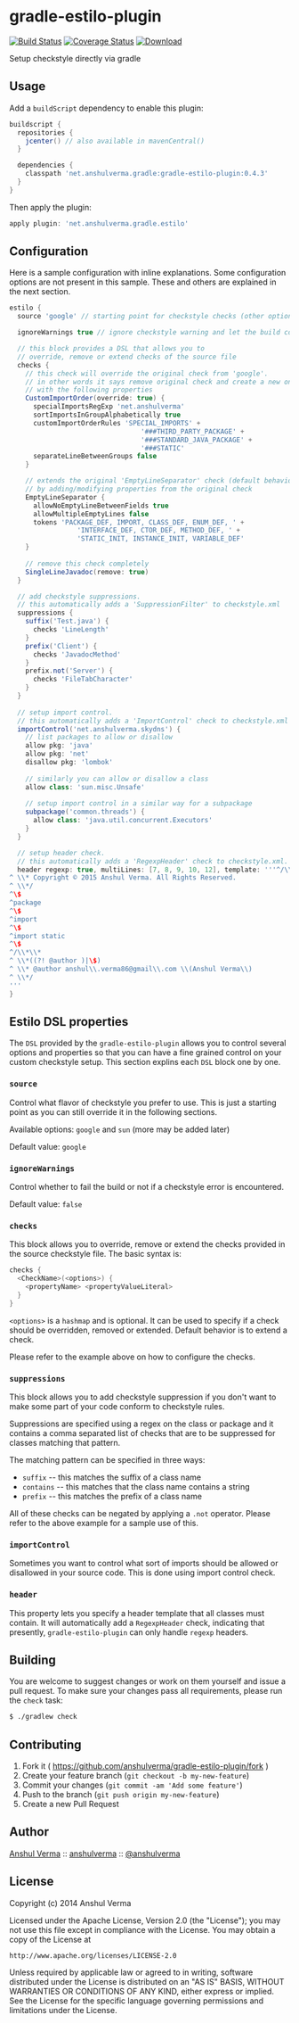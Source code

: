 # gradle-estilo-plugin

[![Build Status](https://travis-ci.org/anshulverma/gradle-estilo-plugin.svg)](https://travis-ci.org/anshulverma/gradle-estilo-plugin)
[![Coverage Status](https://coveralls.io/repos/anshulverma/gradle-estilo-plugin/badge.svg?branch=master&service=github)](https://coveralls.io/github/anshulverma/gradle-estilo-plugin?branch=master)
[![Download](https://api.bintray.com/packages/anshulverma/gradle-plugins/gradle-estilo-plugin/images/download.svg)](https://bintray.com/anshulverma/gradle-plugins/gradle-estilo-plugin/_latestVersion)

Setup checkstyle directly via gradle

## Usage

Add a `buildScript` dependency to enable this plugin:

``` groovy
buildscript {
  repositories {
    jcenter() // also available in mavenCentral()
  }

  dependencies {
    classpath 'net.anshulverma.gradle:gradle-estilo-plugin:0.4.3'
  }
}
```

Then apply the plugin:

``` groovy
apply plugin: 'net.anshulverma.gradle.estilo'
```

## Configuration

Here is a sample configuration with inline explanations. Some configuration options are not present 
in this sample. These and others are explained in the next section.

``` groovy
estilo {
  source 'google' // starting point for checkstyle checks (other option: 'sun')

  ignoreWarnings true // ignore checkstyle warning and let the build continue

  // this block provides a DSL that allows you to 
  // override, remove or extend checks of the source file
  checks {
    // this check will override the original check from 'google'.
    // in other words it says remove original check and create a new one
    // with the following properties
    CustomImportOrder(override: true) {
      specialImportsRegExp 'net.anshulverma'
      sortImportsInGroupAlphabetically true
      customImportOrderRules 'SPECIAL_IMPORTS' +
                                 '###THIRD_PARTY_PACKAGE' +
                                 '###STANDARD_JAVA_PACKAGE' +
                                 '###STATIC'
      separateLineBetweenGroups false
    }

    // extends the original 'EmptyLineSeparator' check (default behavior)
    // by adding/modifying properties from the original check
    EmptyLineSeparator {
      allowNoEmptyLineBetweenFields true
      allowMultipleEmptyLines false
      tokens 'PACKAGE_DEF, IMPORT, CLASS_DEF, ENUM_DEF, ' +
                 'INTERFACE_DEF, CTOR_DEF, METHOD_DEF, ' +
                 'STATIC_INIT, INSTANCE_INIT, VARIABLE_DEF'
    }
    
    // remove this check completely
    SingleLineJavadoc(remove: true)
  }

  // add checkstyle suppressions.
  // this automatically adds a 'SuppressionFilter' to checkstyle.xml 
  suppressions {
    suffix('Test.java') {
      checks 'LineLength'
    }
    prefix('Client') {
      checks 'JavadocMethod'
    }
    prefix.not('Server') {
      checks 'FileTabCharacter'
    }
  }
  
  // setup import control.
  // this automatically adds a 'ImportControl' check to checkstyle.xml
  importControl('net.anshulverma.skydns') {
    // list packages to allow or disallow
    allow pkg: 'java'
    allow pkg: 'net'
    disallow pkg: 'lombok'
    
    // similarly you can allow or disallow a class
    allow class: 'sun.misc.Unsafe' 
    
    // setup import control in a similar way for a subpackage
    subpackage('common.threads') {
      allow class: 'java.util.concurrent.Executors'
    }
  }

  // setup header check.
  // this automatically adds a 'RegexpHeader' check to checkstyle.xml.
  header regexp: true, multiLines: [7, 8, 9, 10, 12], template: '''^/\\*\\*
^ \\* Copyright © 2015 Anshul Verma. All Rights Reserved.
^ \\*/
^\$
^package
^\$
^import
^\$
^import static
^\$
^/\\*\\*
^ \\*((?! @author )|\$)
^ \\* @author anshul\\.verma86@gmail\\.com \\(Anshul Verma\\)
^ \\*/
'''
}
```

## Estilo DSL properties

The `DSL` provided by the `gradle-estilo-plugin` allows you to control several options and properties
so that you can have a fine grained control on your custom checkstyle setup. This section explins 
each `DSL` block one by one.

### `source`

Control what flavor of checkstyle you prefer to use. This is just a starting point as you can still
override it in the following sections.
 
Available options: `google` and `sun` (more may be added later)

Default value: `google`

### `ignoreWarnings`

Control whether to fail the build or not if a checkstyle error is encountered.

Default value: `false`

### `checks`

This block allows you to override, remove or extend the checks provided in the source checkstyle 
file. The basic syntax is:

``` groovy
checks {
  <CheckName>(<options>) {
    <propertyName> <propertyValueLiteral>
  }
}
```

`<options>` is a `hashmap` and is optional. It can be used to specify if a check should be 
overridden, removed or extended. Default behavior is to extend a check.

Please refer to the example above on how to configure the checks.

### `suppressions`

This block allows you to add checkstyle suppression if you don't want to make some part of your code
conform to checkstyle rules.

Suppressions are specified using a regex on the class or package and it contains a comma separated 
list of checks that are to be suppressed for classes matching that pattern.

The matching pattern can be specified in three ways:

- `suffix` -- this matches the suffix of a class name
- `contains` -- this matches that the class name contains a string
- `prefix` -- this matches the prefix of a class name

All of these checks can be negated by applying a `.not` operator. Please refer to the above example
for a sample use of this.

### `importControl`

Sometimes you want to control what sort of imports should be allowed or disallowed in your source 
code. This is done using import control check.

### `header`

This property lets you specify a header template that all classes must contain. It will 
automatically add a `RegexpHeader` check, indicating that presently, `gradle-estilo-plugin` can
only handle `regexp` headers.

## Building

You are welcome to suggest changes or work on them yourself and issue a pull request. To make sure 
your changes pass all requirements, please run the `check` task:

``` bash
$ ./gradlew check
```

## Contributing

1. Fork it ( https://github.com/anshulverma/gradle-estilo-plugin/fork )
2. Create your feature branch (`git checkout -b my-new-feature`)
3. Commit your changes (`git commit -am 'Add some feature'`)
4. Push to the branch (`git push origin my-new-feature`)
5. Create a new Pull Request

## Author

[Anshul Verma](http://anshulverma.net/) ::
[anshulverma](https://github.com/anshulverma) ::
[@anshulverma](http://twitter.com/anshulverma)

## License

Copyright (c) 2014 Anshul Verma

Licensed under the Apache License, Version 2.0 (the "License");
you may not use this file except in compliance with the License.
You may obtain a copy of the License at

    http://www.apache.org/licenses/LICENSE-2.0

Unless required by applicable law or agreed to in writing, software
distributed under the License is distributed on an "AS IS" BASIS,
WITHOUT WARRANTIES OR CONDITIONS OF ANY KIND, either express or implied.
See the License for the specific language governing permissions and
limitations under the License.
